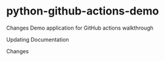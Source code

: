 # python-github-actions-demo
Changes
Demo application for GitHub actions walkthrough

Updating Documentation

Changes
